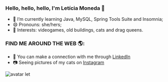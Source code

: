 ### Hello, hello, hello, I'm Letícia Moneda 👋

- 🌱 I’m currently learning Java, MySQL, Spring Tools Suite and Insomnia;
- 😄 Pronouns: she/hers;
- 💜 Interests: videogames, old buildings, cats and drag queens.

### FIND ME AROUND THE WEB 🌎:
- 💼 You can make a connection with me through [LinkedIn](https://www.linkedin.com/in/leticia-moneda/) 
- 📷 Seeing pictures of my cats on [Instagram](https://www.instagram.com/lemo.nadaaa/)

<div>
  <img align="center" alt="avatar let" src="https://i.picasion.com/pic92/d5e881501de184aaa7664d7dfa22e33b.gif"
</div>
